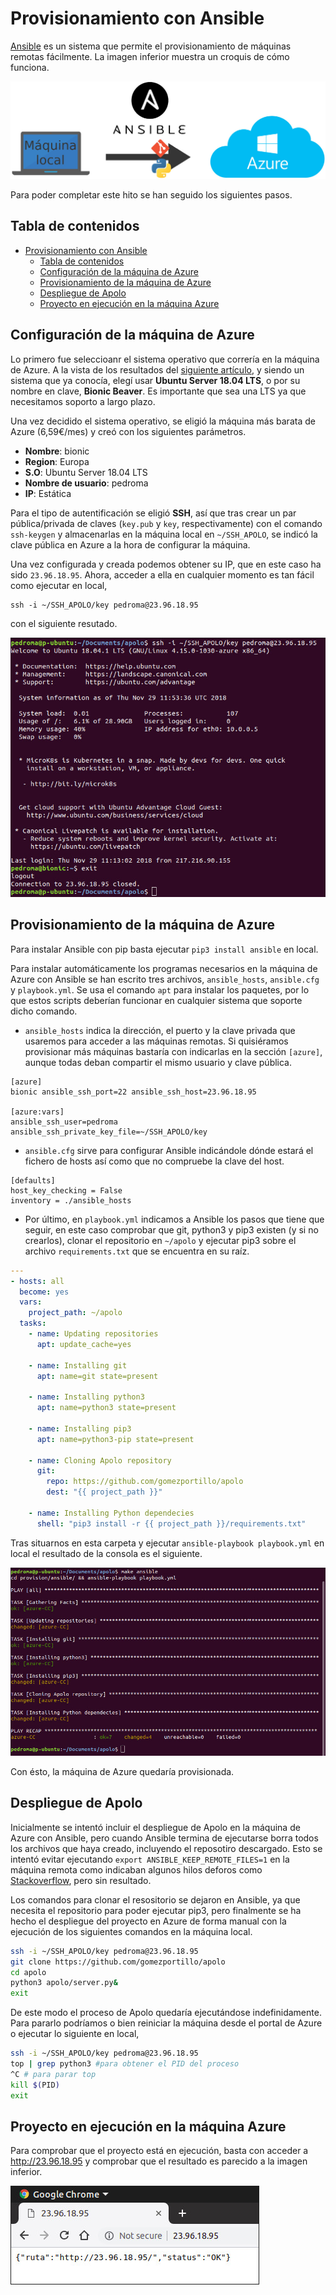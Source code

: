 # Provisionamiento con Ansible

[Ansible](https://www.ansible.com/) es un sistema que permite el provisionamiento de máquinas remotas fácilmente. La imagen inferior muestra un croquis de cómo funciona.

![Ansible](img/ansible.jpg)

Para poder completar este hito se han seguido los siguientes pasos.

## Tabla de contenidos

<!-- TOC depthFrom:1 depthTo:6 withLinks:1 updateOnSave:1 orderedList:0 -->

- [Provisionamiento con Ansible](#provisionamiento-con-ansible)
	- [Tabla de contenidos](#tabla-de-contenidos)
	- [Configuración de la máquina de Azure](#configuracin-de-la-mquina-de-azure)
	- [Provisionamiento de la máquina de Azure](#provisionamiento-de-la-mquina-de-azure)
	- [Despliegue de Apolo](#despliegue-de-apolo)
	- [Proyecto en ejecución en la máquina Azure](#proyecto-en-ejecucin-en-la-mquina-azure)

<!-- /TOC -->

## Configuración de la máquina de Azure

Lo primero fue seleccioanr el sistema operativo que correría en la máquina de Azure. A la vista de los resultados del [siguiente artículo](https://www.premper.com/por-que-usamos-servidores-ubuntu), y siendo un sistema que ya conocía, elegí usar **Ubuntu Server 18.04 LTS**, o por su nombre en clave, **Bionic Beaver**. Es importante que sea una LTS ya que necesitamos soporto a largo plazo.

Una vez decidido el sistema operativo, se eligió la máquina más barata de Azure (6,59€/mes) y creó con los siguientes parámetros.

* **Nombre**: bionic
* **Region**: Europa
* **S.O**: Ubuntu Server 18.04 LTS
* **Nombre de usuario**: pedroma
* **IP**: Estática

Para el tipo de autentificación se eligió **SSH**, así que tras crear un par pública/privada de claves (`key.pub` y `key`, respectivamente) con el comando `ssh-keygen` y almacenarlas en la máquina local en `~/SSH_APOLO`, se indicó la clave pública en Azure a la hora de configurar la máquina.

Una vez configurada y creada podemos obtener su IP, que en este caso ha sido `23.96.18.95`. Ahora, acceder a ella en cualquier momento es tan fácil como ejecutar en local,

```
ssh -i ~/SSH_APOLO/key pedroma@23.96.18.95
```

con el siguiente resutado.

![SSH output](img/ssh_output.jpg)

## Provisionamiento de la máquina de Azure

Para instalar Ansible con pip basta ejecutar `pip3 install ansible` en local.

Para instalar automáticamente los programas necesarios en la máquina de Azure con Ansible se han escrito tres archivos, `ansible_hosts`, `ansible.cfg` y `playbook.yml`. Se usa el comando `apt` para instalar los paquetes, por lo que estos scripts deberían funcionar en cualquier sistema que soporte dicho comando.

* `ansible_hosts` indica la dirección, el puerto y la clave privada que usaremos para acceder a las máquinas remotas. Si quisiéramos provisionar más máquinas bastaría con indicarlas en la sección `[azure]`, aunque todas deban compartir el mismo usuario y clave pública.

```
[azure]
bionic ansible_ssh_port=22 ansible_ssh_host=23.96.18.95

[azure:vars]
ansible_ssh_user=pedroma
ansible_ssh_private_key_file=~/SSH_APOLO/key
```

* `ansible.cfg` sirve para configurar Ansible indicándole dónde estará el fichero de hosts así como que no compruebe la clave del host.

```
[defaults]
host_key_checking = False
inventory = ./ansible_hosts
```

* Por último, en `playbook.yml` indicamos a Ansible los pasos que tiene que seguir, en este caso comprobar que git, python3 y pip3 existen (y si no crearlos), clonar el repositorio en `~/apolo` y ejecutar pip3 sobre el archivo `requirements.txt` que se encuentra en su raíz.

```yml
---
- hosts: all
  become: yes
  vars:
    project_path: ~/apolo
  tasks:
    - name: Updating repositories
      apt: update_cache=yes

    - name: Installing git
      apt: name=git state=present

    - name: Installing python3
      apt: name=python3 state=present

    - name: Installing pip3
      apt: name=python3-pip state=present

    - name: Cloning Apolo repository
      git:
        repo: https://github.com/gomezportillo/apolo
        dest: "{{ project_path }}"

    - name: Installing Python dependecies
      shell: "pip3 install -r {{ project_path }}/requirements.txt"
```

Tras situarnos en esta carpeta y ejecutar `ansible-playbook playbook.yml` en local el resultado de la consola es el siguiente.

![SSH output](img/ansible_output.jpg)

Con ésto, la máquina de Azure quedaría provisionada.

## Despliegue de Apolo

Inicialmente se intentó incluir el despliegue de Apolo en la máquina de Azure con Ansible, pero cuando Ansible termina de ejecutarse borra todos los archivos que haya creado, incluyendo el reposotiro descargado. Esto se intentó evitar ejecutando `export ANSIBLE_KEEP_REMOTE_FILES=1` en la máquina remota como indicaban algunos hilos deforos como [Stackoverflow](https://stackoverflow.com/questions/30060164/save-temporary-ansible-shell-scripts-instead-of-deleting), pero sin resultado.

Los comandos para clonar el resositorio se dejaron en Ansible, ya que necesita el repositorio para poder  ejecutar pip3, pero finalmente se ha hecho el despliegue del proyecto en Azure de forma manual con la ejecución de los siguientes comandos en la máquina local.

```bash
ssh -i ~/SSH_APOLO/key pedroma@23.96.18.95
git clone https://github.com/gomezportillo/apolo
cd apolo
python3 apolo/server.py&
exit
```

De este modo el proceso de Apolo quedaría ejecutándose indefinidamente. Para pararlo podríamos o bien reiniciar la máquina desde el portal de Azure o ejecutar lo siguiente en local,

```bash
ssh -i ~/SSH_APOLO/key pedroma@23.96.18.95
top | grep python3 #para obtener el PID del proceso
^C # para parar top
kill $(PID)
exit
```

## Proyecto en ejecución en la máquina Azure

Para comprobar que el proyecto está en ejecución, basta con acceder a http://23.96.18.95 y comprobar que el resultado es parecido a la imagen inferior.

![Proyecto en Azure](img/project_on_azure.jpg)
